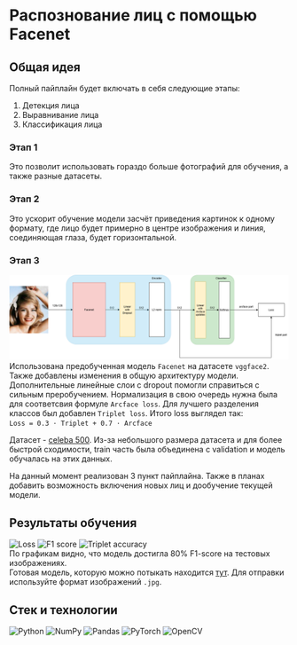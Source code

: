 # Распознование лиц с помощью Facenet
## Общая идея
Полный пайплайн будет включать в себя следующие этапы:
1. Детекция лица
2. Выравнивание лица
3. Классификация лица

### Этап 1
Это позволит использовать гораздо больше фотографий для обучения, а также разные датасеты.
### Этап 2
Это ускорит обучение модели засчёт приведения картинок к одному формату, где лицо будет примерно в центре изображения и линия, соединяющая глаза, будет горизонтальной.
### Этап 3
![Model architecture](pictures/model_architecture.png "Model architecture")
Использована предобученная модель ```Facenet``` на датасете ```vggface2```. Также добавлены изменения в общую архитектуру модели.
Дополнительные линейные слои с dropout помогли справиться с сильным преробучением. Нормализация в свою очередь нужна была для соответсвия формуле ```Arcface loss```. Для лучшего разделения классов был добавлен ```Triplet loss```. Итого loss выглядел так:  
```Loss = 0.3 ⋅ Triplet + 0.7 ⋅ Arcface```

Датасет - [celeba 500](https://www.kaggle.com/datasets/wannad1e/celeba-500-label-folders).
Из-за небольшого размера датасета и для более быстрой сходимости, train часть была объединена с validation и модель обучалась на этих данных.

На данный момент реализован 3 пункт пайплайна. Также в планах добавить возможность включения новых лиц и дообучение текущей модели.

## Результаты обучения
![Loss](logs/loss.png)
![F1 score](logs/F1_score.png)
![Triplet accuracy](logs/triplet_accuracy.png)  
По графикам видно, что модель достигла 80% F1-score на тестовых изображениях.  
Готовая модель, которую можно потыкать находится [тут](https://facerecognition-qmrhah7bcdxzgdwvozu4er.streamlit.app/). Для отправки используйте формат изображений ```.jpg```.

## Стек и технологии
![Python](https://img.shields.io/badge/python-3670A0?style=for-the-badge&logo=python&logoColor=ffdd54)
![NumPy](https://img.shields.io/badge/numpy-%23013243.svg?style=for-the-badge&logo=numpy&logoColor=white)
![Pandas](https://img.shields.io/badge/pandas-%23150458.svg?style=for-the-badge&logo=pandas&logoColor=white)
![PyTorch](https://img.shields.io/badge/PyTorch-%23EE4C2C.svg?style=for-the-badge&logo=PyTorch&logoColor=white)
![OpenCV](https://img.shields.io/badge/OpenCV-5C3EE8?style=for-the-badge&logo=OpenCV&logoColor=white)